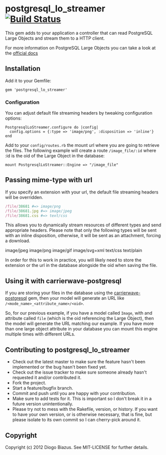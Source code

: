 # postgresql_lo_streamer [![Build Status](https://travis-ci.org/diogob/postgresql_lo_streamer.svg?branch=master)](https://travis-ci.org/diogob/postgresql_lo_streamer)

This gem adds to your application a controller that can read PostgreSQL Large Objects and stream them to a HTTP client.

For more information on PostgreSQL Large Objects you can take a look at the [official docs](http://www.postgresql.org/docs/current/static/largeobjects.html)

## Installation

Add it to your Gemfile:

    gem 'postgresql_lo_streamer'

### Configuration

You can adjust default file streaming headers by tweaking configuration options:

    PostgresqlLoStreamer.configure do |config|
      config.options = {:type => 'image/png', :disposition => 'inline'}
    end

Add to your `config/routes.rb` the mount url where you are going to retrieve the files.
The following example will create a route `/image_file/:id` where :id is the oid of the Large Object in the database:

    mount PostgresqlLoStreamer::Engine => "/image_file"

## Passing mime-type with url

If you specify an extension with your url, the default file streaming headers will be overridden.

```ruby
/file/38681 #=> image/png
/file/38681.jpg #=> image/jpeg
/file/38681.css #=> text/css
```

This allows you to dynamically stream resources of different types and send appropriate headers. Please note that only the following types will be sent with an inline disposition, otherwise, it will be sent as an attachment, forcing a download.

  image/jpeg
  image/png
  image/gif
  image/svg+xml
  text/css
  text/plain

In order for this to work in practice, you will likely need to store the extension or the url in the database alongside the oid when saving the file.

## Using it with carrierwave-postgresql

If you are storing your files in the database using the [carrierwave-postgresql](http://diogob.github.com/carrierwave-postgresql/) gem, then your model will generate an URL like `/<mode_name>_<attribute_name>/<oid>`.

So, for our previous example, if you have a model called `Image`, with and attribute called `file` (which is the oid referencing the Large Object), then the model will generate the URL matching our example. If you have more than one large object attribute in your database you can mount this engine multiple times with different URLs.

## Contributing to postgresql_lo_streamer

 * Check out the latest master to make sure the feature hasn't been implemented or the bug hasn't been fixed yet.
 * Check out the issue tracker to make sure someone already hasn't requested it and/or contributed it.
 * Fork the project.
 * Start a feature/bugfix branch.
 * Commit and push until you are happy with your contribution.
 * Make sure to add tests for it. This is important so I don't break it in a future version unintentionally.
 * Please try not to mess with the Rakefile, version, or history. If you want to have your own version, or is otherwise necessary, that is fine, but please isolate to its own commit so I can cherry-pick around it.

## Copyright

Copyright (c) 2012 Diogo Biazus. See MIT-LICENSE for
further details.

